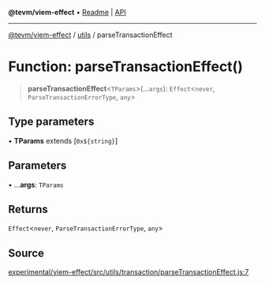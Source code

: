**@tevm/viem-effect** • [Readme](../../README.md) \| [API](../../modules.md)

***

[@tevm/viem-effect](../../README.md) / [utils](../README.md) / parseTransactionEffect

# Function: parseTransactionEffect()

> **parseTransactionEffect**\<`TParams`\>(...`args`): `Effect`\<`never`, `ParseTransactionErrorType`, `any`\>

## Type parameters

• **TParams** extends [```0x${string}```]

## Parameters

• ...**args**: `TParams`

## Returns

`Effect`\<`never`, `ParseTransactionErrorType`, `any`\>

## Source

[experimental/viem-effect/src/utils/transaction/parseTransactionEffect.js:7](https://github.com/evmts/tevm-monorepo/blob/main/experimental/viem-effect/src/utils/transaction/parseTransactionEffect.js#L7)
